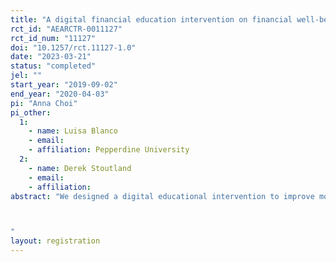```yaml
---
title: "A digital financial education intervention on financial well-being among college students"
rct_id: "AEARCTR-0011127"
rct_id_num: "11127"
doi: "10.1257/rct.11127-1.0"
date: "2023-03-21"
status: "completed"
jel: ""
start_year: "2019-09-02"
end_year: "2020-04-03"
pi: "Anna Choi"
pi_other:
  1:
    - name: Luisa Blanco
    - email: 
    - affiliation: Pepperdine University
  2:
    - name: Derek Stoutland
    - email: 
    - affiliation: 
abstract: "We designed a digital educational intervention to improve money management practices and financial well-being among college students, where we delivered weekly nudges for three months via mobile phone and email to review and complete activities from the online platform CashCourse. We evaluated our intervention using a randomized controlled trial (RCT) and the outcome variables of interest are the financial self-efficacy scale (FSES) and financial health score (FHS).

"
layout: registration
---
```


